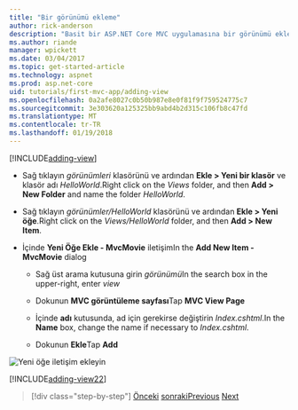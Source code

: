 ```yaml
---
title: "Bir görünümü ekleme"
author: rick-anderson
description: "Basit bir ASP.NET Core MVC uygulamasına bir görünümü ekleme"
ms.author: riande
manager: wpickett
ms.date: 03/04/2017
ms.topic: get-started-article
ms.technology: aspnet
ms.prod: asp.net-core
uid: tutorials/first-mvc-app/adding-view
ms.openlocfilehash: 0a2afe8027c0b50b987e8e0f81f9f759524775c7
ms.sourcegitcommit: 3e303620a125325bb9abd4b2d315c106fb8c47fd
ms.translationtype: MT
ms.contentlocale: tr-TR
ms.lasthandoff: 01/19/2018
---
```

[!INCLUDE[adding-view](../../includes/mvc-intro/adding_view1.md)]

* <span data-ttu-id="a69b5-103">Sağ tıklayın *görünümleri* klasörünü ve ardından **Ekle > Yeni bir klasör** ve klasör adı *HelloWorld*.</span><span class="sxs-lookup"><span data-stu-id="a69b5-103">Right click on the *Views* folder, and then **Add > New Folder** and name the folder *HelloWorld*.</span></span>

* <span data-ttu-id="a69b5-104">Sağ tıklayın *görünümler/HelloWorld* klasörünü ve ardından **Ekle > Yeni öğe**.</span><span class="sxs-lookup"><span data-stu-id="a69b5-104">Right click on the *Views/HelloWorld* folder, and then **Add > New Item**.</span></span>

* <span data-ttu-id="a69b5-105">İçinde **Yeni Öğe Ekle - MvcMovie** iletişim</span><span class="sxs-lookup"><span data-stu-id="a69b5-105">In the **Add New Item - MvcMovie** dialog</span></span>

  * <span data-ttu-id="a69b5-106">Sağ üst arama kutusuna girin *görünümü*</span><span class="sxs-lookup"><span data-stu-id="a69b5-106">In the search box in the upper-right, enter *view*</span></span>

  * <span data-ttu-id="a69b5-107">Dokunun **MVC görüntüleme sayfası**</span><span class="sxs-lookup"><span data-stu-id="a69b5-107">Tap **MVC View Page**</span></span>

  * <span data-ttu-id="a69b5-108">İçinde **adı** kutusunda, ad için gerekirse değiştirin *Index.cshtml*.</span><span class="sxs-lookup"><span data-stu-id="a69b5-108">In the **Name** box, change the name if necessary to *Index.cshtml*.</span></span>

  * <span data-ttu-id="a69b5-109">Dokunun **Ekle**</span><span class="sxs-lookup"><span data-stu-id="a69b5-109">Tap **Add**</span></span>

![Yeni öğe iletişim ekleyin](adding-view/_static/add_view.png)

[!INCLUDE[adding-view22](../../includes/mvc-intro/adding_view2.md)]

>[!div class="step-by-step"]
<span data-ttu-id="a69b5-111">[Önceki](adding-controller.md)
[sonraki](adding-model.md)</span><span class="sxs-lookup"><span data-stu-id="a69b5-111">[Previous](adding-controller.md)
[Next](adding-model.md)</span></span>
